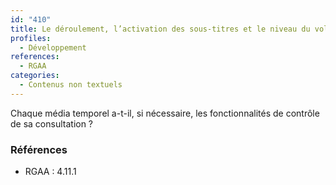 ```yaml
---
id: "410"
title: Le déroulement, l’activation des sous-titres et le niveau du volume sonore des contenus audios et vidéos sont contrôlables par l’utilisateur.
profiles:
  - Développement
references:
  - RGAA
categories:
  - Contenus non textuels
---
```


Chaque média temporel a-t-il, si nécessaire, les fonctionnalités de contrôle de sa consultation ?

### Références

*   RGAA : 4.11.1
